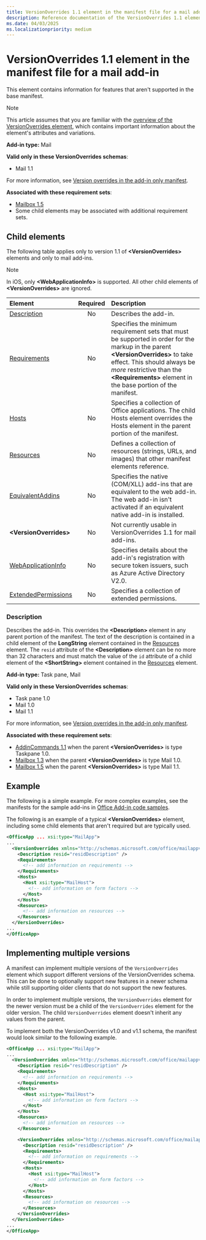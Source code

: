 ```yaml
---
title: VersionOverrides 1.1 element in the manifest file for a mail add-in
description: Reference documentation of the VersionOverrides 1.1 element (mail) for Office Add-ins manifest (XML) files.
ms.date: 04/03/2025
ms.localizationpriority: medium
---
```


# VersionOverrides 1.1 element in the manifest file for a mail add-in

This element contains information for features that aren't supported in the base manifest.

> [!NOTE]
> This article assumes that you are familiar with the [overview of the VersionOverrides element](versionoverrides.md), which contains important information about the element's attributes and variations.

**Add-in type:** Mail

**Valid only in these VersionOverrides schemas**:

- Mail 1.1

For more information, see [Version overrides in the add-in only manifest](/office/dev/add-ins/develop/xml-manifest-overview#version-overrides-in-the-manifest).

**Associated with these requirement sets**:

- [Mailbox 1.5](../requirement-sets/outlook/requirement-set-1.5/outlook-requirement-set-1.5.md)
- Some child elements may be associated with additional requirement sets.

## Child elements

The following table applies only to version 1.1 of **\<VersionOverrides\>** elements and only to mail add-ins.

> [!NOTE]
> In iOS, only **\<WebApplicationInfo\>** is supported. All other child elements of **\<VersionOverrides\>** are ignored.

|  Element |  Required  |  Description  |
|:-----|:-----:|:-----|
|  [Description](#description)    |  No   |  Describes the add-in. |
|  [Requirements](requirements.md)  |  No   |  Specifies the minimum requirement sets that must be supported in order for the markup in the parent **\<VersionOverrides\>** to take effect. This should always be *more* restrictive than the **\<Requirements\>** element in the base portion of the manifest.|
|  [Hosts](hosts.md)                |  No  |  Specifies a collection of Office applications. The child Hosts element overrides the Hosts element in the parent portion of the manifest.  |
|  [Resources](resources.md)    |  No  | Defines a collection of resources (strings, URLs, and images) that other manifest elements reference.|
|  [EquivalentAddins](equivalentaddins.md)    |  No  | Specifies the native (COM/XLL) add-ins that are equivalent to the web add-in. The web add-in isn't activated if an equivalent native add-in is installed.|
|  **\<VersionOverrides\>**    |  No  | Not currently usable in VersionOverrides 1.1 for mail add-ins. |
|  [WebApplicationInfo](webapplicationinfo.md)    |  No  | Specifies details about the add-in's registration with secure token issuers, such as Azure Active Directory V2.0. |
|  [ExtendedPermissions](extendedpermissions.md) |  No  |  Specifies a collection of extended permissions. |

### Description

Describes the add-in. This overrides the **\<Description\>** element in any parent portion of the manifest. The text of the description is contained in a child element of the **LongString** element contained in the [Resources](resources.md) element. The `resid` attribute of the **\<Description\>** element can be no more than 32 characters and must match the value of the `id` attribute of a child element of the **\<ShortString\>** element contained in the [Resources](resources.md) element.

**Add-in type:** Task pane, Mail

**Valid only in these VersionOverrides schemas**:

- Task pane 1.0
- Mail 1.0
- Mail 1.1

For more information, see [Version overrides in the add-in only manifest](/office/dev/add-ins/develop/xml-manifest-overview#version-overrides-in-the-manifest).

**Associated with these requirement sets**:

- [AddinCommands 1.1](../requirement-sets/common/add-in-commands-requirement-sets.md) when the parent **\<VersionOverrides\>** is type Taskpane 1.0.
- [Mailbox 1.3](../requirement-sets/outlook/requirement-set-1.3/outlook-requirement-set-1.3.md) when the parent **\<VersionOverrides\>** is type Mail 1.0.
- [Mailbox 1.5](../requirement-sets/outlook/requirement-set-1.5/outlook-requirement-set-1.5.md) when the parent **\<VersionOverrides\>** is type Mail 1.1.

## Example

The following is a simple example. For more complex examples, see the manifests for the sample add-ins in [Office Add-in code samples](https://github.com/OfficeDev/Office-Add-in-samples).

The following is an example of a typical **\<VersionOverrides\>** element, including some child elements that aren't required but are typically used.

```xml
<OfficeApp ... xsi:type="MailApp">
...
  <VersionOverrides xmlns="http://schemas.microsoft.com/office/mailappversionoverrides/1.1" xsi:type="VersionOverridesV1_1">
    <Description resid="residDescription" />
    <Requirements>
      <!-- add information on requirements -->
    </Requirements>
    <Hosts>
      <Host xsi:type="MailHost">
        <!-- add information on form factors -->
      </Host>
    </Hosts>
    <Resources>
      <!-- add information on resources -->
    </Resources>
  </VersionOverrides>
...
</OfficeApp>
```

## Implementing multiple versions

A manifest can implement multiple versions of the `VersionOverrides` element which support different versions of the VersionOverrides schema. This can be done to optionally support new features in a newer schema while still supporting older clients that do not support the new features.

In order to implement multiple versions, the `VersionOverrides` element for the newer version must be a child of the `VersionOverrides` element for the older version. The child `VersionOverrides` element doesn't inherit any values from the parent.

To implement both the VersionOverrides v1.0 and v1.1 schema, the manifest would look similar to the following example.

```xml
<OfficeApp ... xsi:type="MailApp">
...
  <VersionOverrides xmlns="http://schemas.microsoft.com/office/mailappversionoverrides" xsi:type="VersionOverridesV1_0">
    <Description resid="residDescription" />
    <Requirements>
      <!-- add information on requirements -->
    </Requirements>
    <Hosts>
      <Host xsi:type="MailHost">
        <!-- add information on form factors -->
      </Host>
    </Hosts>
    <Resources>
      <!-- add information on resources -->
    </Resources>

    <VersionOverrides xmlns="http://schemas.microsoft.com/office/mailappversionoverrides/1.1" xsi:type="VersionOverridesV1_1">
      <Description resid="residDescription" />
      <Requirements>
        <!-- add information on requirements -->
      </Requirements>
      <Hosts>
        <Host xsi:type="MailHost">
          <!-- add information on form factors -->
        </Host>
      </Hosts>
      <Resources>
        <!-- add information on resources -->
      </Resources>
    </VersionOverrides>  
  </VersionOverrides>
...
</OfficeApp>
```
